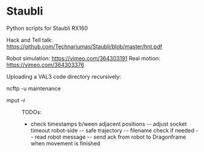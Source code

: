 # Staubli
Python scripts for Staubli RX160

Hack and Tell talk: https://github.com/Technariumas/Staubli/blob/master/hnt.pdf

Robot simulation: https://vimeo.com/364303191
Real motion: https://vimeo.com/364303376

Uploading a VAL3 code directory recursively: 


ncftp -u maintenance <IP>
  
  
mput -r <dir>  

TODOs:
+ check timestamps b/ween adjacent positions
-- adjust socket timeout robot-side
-- safe trajectory 
-- filename check if needed
-- read robot message
-- send ack from robot to Dragonframe when movement is finished
